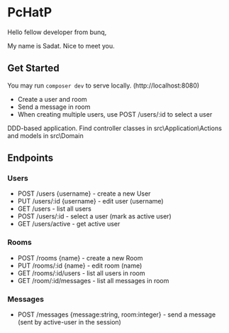 # PcHatP

Hello fellow developer from bunq,

My name is Sadat. Nice to meet you.

## Get Started
You may run `composer dev` to serve locally. (http://localhost:8080)

  - Create a user and room 
  - Send a message in room
  - When creating multiple users, use POST /users/:id to select a user

DDD-based application. Find controller classes in src\Application\Actions and models in src\Domain

## Endpoints

### Users
  - POST /users {username} - create a new User
  - PUT /users/:id {username} -  edit user (username)
  - GET /users - list all users
  - POST /users/:id - select a user (mark as active user)
  - GET /users/active - get active user

### Rooms
  - POST /rooms {name} - create a new Room
  - PUT /rooms/:id {name} - edit room (name)
  - GET /rooms/:id/users - list all users in room
  - GET /room/:id/messages - list all messages in room

### Messages
  - POST /messages {message:string, room:integer} - send a message (sent by active-user in the session)


